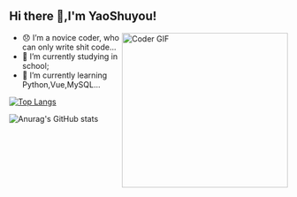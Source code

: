 ## Hi there 👋,I'm YaoShuyou!

<img align="right" src="https://media.giphy.com/media/SWoSkN6DxTszqIKEqv/giphy.gif" alt="Coder GIF" width="300" height="280">

- :disappointed: I’m a novice coder, who can only write shit code...
- 🔭 I’m currently studying in school;
- 🌱 I’m currently learning Python,Vue,MySQL...

[![Top Langs](https://github-readme-stats.vercel.app/api/top-langs/?username=YaoShuyou&layout=donut)](https://github.com/anuraghazra/github-readme-stats)

![Anurag's GitHub stats](https://github-readme-stats.vercel.app/api?username=YaoShuyou&show_icons=true&theme=transparent)
